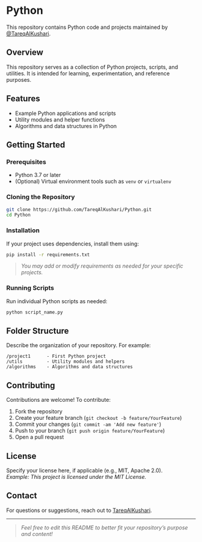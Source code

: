# Python

This repository contains Python code and projects maintained by [@TareqAlKushari](https://github.com/TareqAlKushari).

## Overview

This repository serves as a collection of Python projects, scripts, and utilities. It is intended for learning, experimentation, and reference purposes.

## Features

- Example Python applications and scripts
- Utility modules and helper functions
- Algorithms and data structures in Python

## Getting Started

### Prerequisites

- Python 3.7 or later
- (Optional) Virtual environment tools such as `venv` or `virtualenv`

### Cloning the Repository

```bash
git clone https://github.com/TareqAlKushari/Python.git
cd Python
```

### Installation

If your project uses dependencies, install them using:

```bash
pip install -r requirements.txt
```

> _You may add or modify requirements as needed for your specific projects._

### Running Scripts

Run individual Python scripts as needed:

```bash
python script_name.py
```

## Folder Structure

Describe the organization of your repository. For example:

```
/project1      - First Python project
/utils         - Utility modules and helpers
/algorithms    - Algorithms and data structures
```

## Contributing

Contributions are welcome! To contribute:

1. Fork the repository
2. Create your feature branch (`git checkout -b feature/YourFeature`)
3. Commit your changes (`git commit -am 'Add new feature'`)
4. Push to your branch (`git push origin feature/YourFeature`)
5. Open a pull request

## License

Specify your license here, if applicable (e.g., MIT, Apache 2.0).  
_Example: This project is licensed under the MIT License._

## Contact

For questions or suggestions, reach out to [TareqAlKushari](https://github.com/TareqAlKushari).

---

> _Feel free to edit this README to better fit your repository’s purpose and content!_
